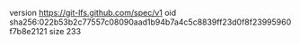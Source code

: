 version https://git-lfs.github.com/spec/v1
oid sha256:022b53b2c77557c08090aad1b94b7a4c5c8839ff23d0f8f23995960f7b8e2121
size 233
